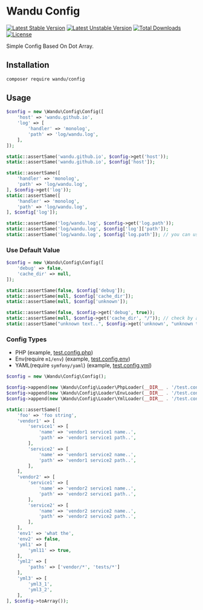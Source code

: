 Wandu Config
===

[![Latest Stable Version](https://poser.pugx.org/wandu/config/v/stable.svg)](https://packagist.org/packages/wandu/config)
[![Latest Unstable Version](https://poser.pugx.org/wandu/config/v/unstable.svg)](https://packagist.org/packages/wandu/config)
[![Total Downloads](https://poser.pugx.org/wandu/config/downloads.svg)](https://packagist.org/packages/wandu/config)
[![License](https://poser.pugx.org/wandu/config/license.svg)](https://packagist.org/packages/wandu/config)

Simple Config Based On Dot Array.

## Installation

```bash
composer require wandu/config
```

## Usage

```php
$config = new \Wandu\Config\Config([
    'host' => 'wandu.github.io',
    'log' => [
        'handler' => 'monolog',
        'path' => 'log/wandu.log',
    ],
]);

static::assertSame('wandu.github.io', $config->get('host'));
static::assertSame('wandu.github.io', $config['host']);

static::assertSame([
    'handler' => 'monolog',
    'path' => 'log/wandu.log',
], $config->get('log'));
static::assertSame([
    'handler' => 'monolog',
    'path' => 'log/wandu.log',
], $config['log']);

static::assertSame('log/wandu.log', $config->get('log.path'));
static::assertSame('log/wandu.log', $config['log']['path']);
static::assertSame('log/wandu.log', $config['log.path']); // you can use dot syntax in array!
```

### Use Default Value

```php
$config = new \Wandu\Config\Config([
    'debug' => false,
    'cache_dir' => null,
]);

static::assertSame(false, $config['debug']);
static::assertSame(null, $config['cache_dir']);
static::assertSame(null, $config['unknown']);

static::assertSame(false, $config->get('debug', true));
static::assertSame(null, $config->get('cache_dir', "/")); // check by array_key_exists
static::assertSame("unknown text..", $config->get('unknown', "unknown text.."));
```

### Config Types

- PHP (example, [test.config.php](../../../tests/Config/test.config.php))
- Env(require `m1/env`) (example, [test.config.env](../../../tests/Config/test.config.env))
- YAML(require `symfony/yaml`) (example, [test.config.yml](../../../tests/Config/test.config.yml))

```php
$config = new \Wandu\Config\Config();

$config->append(new \Wandu\Config\Loader\PhpLoader(__DIR__ . '/test.config.php'));
$config->append(new \Wandu\Config\Loader\EnvLoader(__DIR__ . '/test.config.env'));
$config->append(new \Wandu\Config\Loader\YmlLoader(__DIR__ . '/test.config.yml'));

static::assertSame([
    'foo' => 'foo string',
    'vendor1' => [
        'service1' => [
            'name' => 'vendor1 service1 name..',
            'path' => 'vendor1 service1 path..',
        ],
        'service2' => [
            'name' => 'vendor1 service2 name..',
            'path' => 'vendor1 service2 path..',
        ],
    ],
    'vendor2' => [
        'service1' => [
            'name' => 'vendor2 service1 name..',
            'path' => 'vendor2 service1 path..',
        ],
        'service2' => [
            'name' => 'vendor2 service2 name..',
            'path' => 'vendor2 service2 path..',
        ],
    ],
    'env1' => 'what the',
    'env2' => false,
    'yml1' => [
        'yml11' => true,
    ],
    'yml2' => [
        'paths' => ['vendor/*', 'tests/*']
    ],
    'yml3' => [
        'yml3_1',
        'yml3_2',
    ],
], $config->toArray());
```
